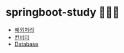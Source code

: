# springboot-study 👨🏻‍💻

- [예외처리](https://github.com/imkh817/exception-spring)
- [컨버터](https://github.com/imkh817/converter-spring)
- [Database](https://github.com/imkh817/database-spring)
